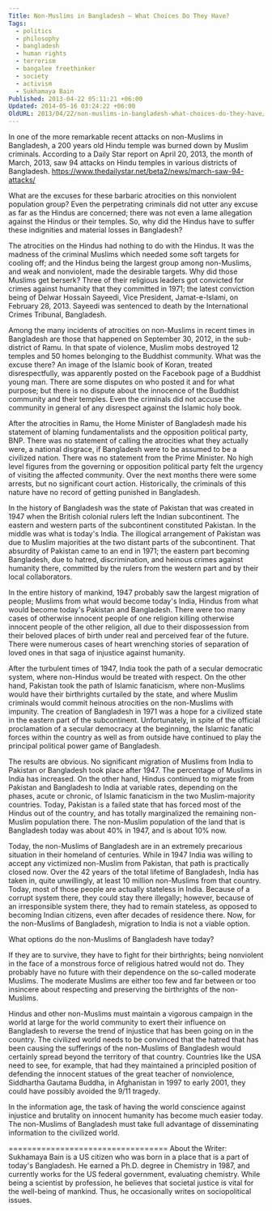 ```yaml
---
Title: Non-Muslims in Bangladesh – What Choices Do They Have?
Tags:
  - politics
  - philosophy
  - bangladesh
  - human rights
  - terrorism
  - bangalee freethinker
  - society
  - activism
  - Sukhamaya Bain
Published: 2013-04-22 05:11:21 +06:00
Updated: 2014-05-16 03:24:22 +06:00
OldURL: 2013/04/22/non-muslims-in-bangladesh-what-choices-do-they-have/
---
```


In one of the more remarkable recent attacks on non-Muslims in Bangladesh, a 200 years old Hindu temple was burned down by Muslim criminals. According to a Daily Star report on April 20, 2013, the month of March, 2013, saw 94 attacks on Hindu temples in various districts of Bangladesh. https://www.thedailystar.net/beta2/news/march-saw-94-attacks/

What are the excuses for these barbaric atrocities on this nonviolent population group? Even the perpetrating criminals did not utter any excuse as far as the Hindus are concerned; there was not even a lame allegation against the Hindus or their temples. So, why did the Hindus have to suffer these indignities and material losses in Bangladesh?

The atrocities on the Hindus had nothing to do with the Hindus. It was the madness of the criminal Muslims which needed some soft targets for cooling off; and the Hindus being the largest group among non-Muslims, and weak and nonviolent, made the desirable targets. Why did those Muslims get berserk? Three of their religious leaders got convicted for crimes against humanity that they committed in 1971; the latest conviction being of Delwar Hossain Sayeedi, Vice President, Jamat-e-Islami, on February 28, 2013. Sayeedi was sentenced to death by the International Crimes Tribunal, Bangladesh.

Among the many incidents of atrocities on non-Muslims in recent times in Bangladesh are those that happened on September 30, 2012, in the sub-district of Ramu. In that spate of violence, Muslim mobs destroyed 12 temples and 50 homes belonging to the Buddhist community. What was the excuse there? An image of the Islamic book of Koran, treated disrespectfully, was apparently posted on the Facebook page of a Buddhist young man. There are some disputes on who posted it and for what purpose; but there is no dispute about the innocence of the Buddhist community and their temples. Even the criminals did not accuse the community in general of any disrespect against the Islamic holy book.

After the atrocities in Ramu, the Home Minister of Bangladesh made his statement of blaming fundamentalists and the opposition political party, BNP. There was no statement of calling the atrocities what they actually were, a national disgrace, if Bangladesh were to be assumed to be a civilized nation. There was no statement from the Prime Minister. No high level figures from the governing or opposition political party felt the urgency of visiting the affected community. Over the next months there were some arrests, but no significant court action. Historically, the criminals of this nature have no record of getting punished in Bangladesh.

In the history of Bangladesh was the state of Pakistan that was created in 1947 when the British colonial rulers left the Indian subcontinent. The eastern and western parts of the subcontinent constituted Pakistan. In the middle was what is today's India. The illogical arrangement of Pakistan was due to Muslim majorities at the two distant parts of the subcontinent. That absurdity of Pakistan came to an end in 1971; the eastern part becoming Bangladesh, due to hatred, discrimination, and heinous crimes against humanity there, committed by the rulers from the western part and by their local collaborators.

In the entire history of mankind, 1947 probably saw the largest migration of people; Muslims from what would become today's India, Hindus from what would become today's Pakistan and Bangladesh. There were too many cases of otherwise innocent people of one religion killing otherwise innocent people of the other religion, all due to their dispossession from their beloved places of birth under real and perceived fear of the future. There were numerous cases of heart wrenching stories of separation of loved ones in that saga of injustice against humanity.

After the turbulent times of 1947, India took the path of a secular democratic system, where non-Hindus would be treated with respect. On the other hand, Pakistan took the path of Islamic fanaticism, where non-Muslims would have their birthrights curtailed by the state, and where Muslim criminals would commit heinous atrocities on the non-Muslims with impunity. The creation of Bangladesh in 1971 was a hope for a civilized state in the eastern part of the subcontinent. Unfortunately, in spite of the official proclamation of a secular democracy at the beginning, the Islamic fanatic forces within the country as well as from outside have continued to play the principal political power game of Bangladesh.

The results are obvious. No significant migration of Muslims from India to Pakistan or Bangladesh took place after 1947. The percentage of Muslims in India has increased. On the other hand, Hindus continued to migrate from Pakistan and Bangladesh to India at variable rates, depending on the phases, acute or chronic, of Islamic fanaticism in the two Muslim-majority countries. Today, Pakistan is a failed state that has forced most of the Hindus out of the country, and has totally marginalized the remaining non-Muslim population there. The non-Muslim population of the land that is Bangladesh today was about 40% in 1947, and is about 10% now.

Today, the non-Muslims of Bangladesh are in an extremely precarious situation in their homeland of centuries. While in 1947 India was willing to accept any victimized non-Muslim from Pakistan, that path is practically closed now. Over the 42 years of the total lifetime of Bangladesh, India has taken in, quite unwillingly, at least 10 million non-Muslims from that country. Today, most of those people are actually stateless in India. Because of a corrupt system there, they could stay there illegally; however, because of an irresponsible system there, they had to remain stateless, as opposed to becoming Indian citizens, even after decades of residence there. Now, for the non-Muslims of Bangladesh, migration to India is not a viable option.

What options do the non-Muslims of Bangladesh have today?

If they are to survive, they have to fight for their birthrights; being nonviolent in the face of a monstrous force of religious hatred would not do. They probably have no future with their dependence on the so-called moderate Muslims. The moderate Muslims are either too few and far between or too insincere about respecting and preserving the birthrights of the non-Muslims.

Hindus and other non-Muslims must maintain a vigorous campaign in the world at large for the world community to exert their influence on Bangladesh to reverse the trend of injustice that has been going on in the country. The civilized world needs to be convinced that the hatred that has been causing the sufferings of the non-Muslims of Bangladesh would certainly spread beyond the territory of that country. Countries like the USA need to see, for example, that had they maintained a principled position of defending the innocent statues of the great teacher of nonviolence, Siddhartha Gautama Buddha, in Afghanistan in 1997 to early 2001, they could have possibly avoided the 9/11 tragedy.

In the information age, the task of having the world conscience against injustice and brutality on innocent humanity has become much easier today. The non-Muslims of Bangladesh must take full advantage of disseminating information to the civilized world.

==================================
About the Writer: Sukhamaya Bain is a US citizen who was born in a place that is a part of today's Bangladesh. He earned a Ph.D. degree in Chemistry in 1987, and currently works for the US federal government, evaluating chemistry. While being a scientist by profession, he believes that societal justice is vital for the well-being of mankind. Thus, he occasionally writes on sociopolitical issues.
